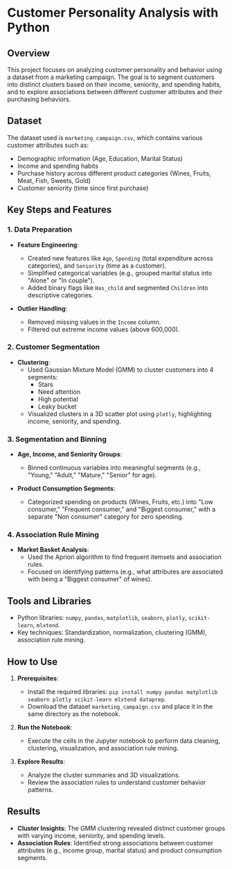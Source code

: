 # Customer Personality Analysis with Python

## Overview
This project focuses on analyzing customer personality and behavior using a dataset from a marketing campaign. The goal is to segment customers into distinct clusters based on their income, seniority, and spending habits, and to explore associations between different customer attributes and their purchasing behaviors.

## Dataset
The dataset used is `marketing_campaign.csv`, which contains various customer attributes such as:
- Demographic information (Age, Education, Marital Status)
- Income and spending habits
- Purchase history across different product categories (Wines, Fruits, Meat, Fish, Sweets, Gold)
- Customer seniority (time since first purchase)

## Key Steps and Features

### 1. Data Preparation
- **Feature Engineering**:
  - Created new features like `Age`, `Spending` (total expenditure across categories), and `Seniority` (time as a customer).
  - Simplified categorical variables (e.g., grouped marital status into "Alone" or "In couple").
  - Added binary flags like `Has_child` and segmented `Children` into descriptive categories.
  
- **Outlier Handling**:
  - Removed missing values in the `Income` column.
  - Filtered out extreme income values (above 600,000).

### 2. Customer Segmentation
- **Clustering**:
  - Used Gaussian Mixture Model (GMM) to cluster customers into 4 segments:
    - Stars
    - Need attention
    - High potential
    - Leaky bucket
  - Visualized clusters in a 3D scatter plot using `plotly`, highlighting income, seniority, and spending.

### 3. Segmentation and Binning
- **Age, Income, and Seniority Groups**:
  - Binned continuous variables into meaningful segments (e.g., "Young," "Adult," "Mature," "Senior" for age).
  
- **Product Consumption Segments**:
  - Categorized spending on products (Wines, Fruits, etc.) into "Low consumer," "Frequent consumer," and "Biggest consumer," with a separate "Non consumer" category for zero spending.

### 4. Association Rule Mining
- **Market Basket Analysis**:
  - Used the Apriori algorithm to find frequent itemsets and association rules.
  - Focused on identifying patterns (e.g., what attributes are associated with being a "Biggest consumer" of wines).

## Tools and Libraries
- Python libraries: `numpy`, `pandas`, `matplotlib`, `seaborn`, `plotly`, `scikit-learn`, `mlxtend`.
- Key techniques: Standardization, normalization, clustering (GMM), association rule mining.

## How to Use
1. **Prerequisites**:
   - Install the required libraries: `pip install numpy pandas matplotlib seaborn plotly scikit-learn mlxtend dataprep`.
   - Download the dataset `marketing_campaign.csv` and place it in the same directory as the notebook.

2. **Run the Notebook**:
   - Execute the cells in the Jupyter notebook to perform data cleaning, clustering, visualization, and association rule mining.

3. **Explore Results**:
   - Analyze the cluster summaries and 3D visualizations.
   - Review the association rules to understand customer behavior patterns.

## Results
- **Cluster Insights**: The GMM clustering revealed distinct customer groups with varying income, seniority, and spending levels.
- **Association Rules**: Identified strong associations between customer attributes (e.g., income group, marital status) and product consumption segments.
